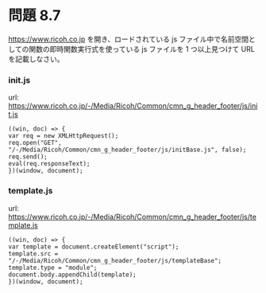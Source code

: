 # 問題 8.7

https://www.ricoh.co.jp を開き、ロードされている js ファイル中で名前空間としての関数の即時関数実行式を使っている js ファイルを 1 つ以上見つけて URL を記載しなさい。

### init.js

url: 
https://www.ricoh.co.jp/-/Media/Ricoh/Common/cmn_g_header_footer/js/init.js
```
((win, doc) => {
var req = new XMLHttpRequest();
req.open("GET", "/-/Media/Ricoh/Common/cmn_g_header_footer/js/initBase.js", false);
req.send();
eval(req.responseText);
})(window, document);
```

### template.js

url: 
https://www.ricoh.co.jp/-/Media/Ricoh/Common/cmn_g_header_footer/js/template.js
```
((win, doc) => {
var template = document.createElement("script");
template.src = "/-/Media/Ricoh/Common/cmn_g_header_footer/js/templateBase";
template.type = "module";
document.body.appendChild(template);
})(window, document);
```